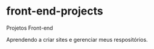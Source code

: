 # front-end-projects
 Projetos Front-end

 Aprendendo a criar sites e gerenciar meus respositórios.
